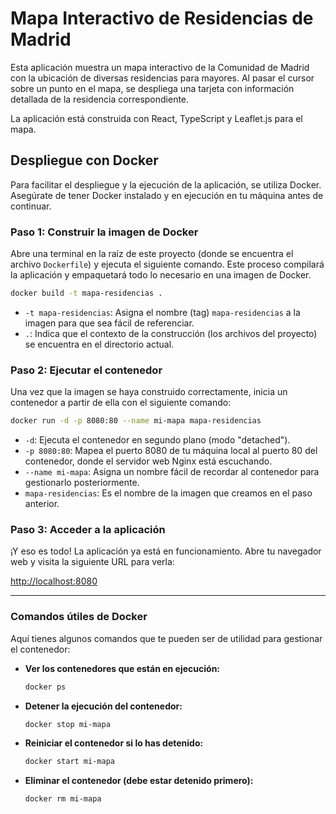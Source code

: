 # Mapa Interactivo de Residencias de Madrid

Esta aplicación muestra un mapa interactivo de la Comunidad de Madrid con la ubicación de diversas residencias para mayores. Al pasar el cursor sobre un punto en el mapa, se despliega una tarjeta con información detallada de la residencia correspondiente.

La aplicación está construida con React, TypeScript y Leaflet.js para el mapa.

## Despliegue con Docker

Para facilitar el despliegue y la ejecución de la aplicación, se utiliza Docker. Asegúrate de tener Docker instalado y en ejecución en tu máquina antes de continuar.

### Paso 1: Construir la imagen de Docker

Abre una terminal en la raíz de este proyecto (donde se encuentra el archivo `Dockerfile`) y ejecuta el siguiente comando. Este proceso compilará la aplicación y empaquetará todo lo necesario en una imagen de Docker.

```bash
docker build -t mapa-residencias .
```
- `-t mapa-residencias`: Asigna el nombre (tag) `mapa-residencias` a la imagen para que sea fácil de referenciar.
- `.`: Indica que el contexto de la construcción (los archivos del proyecto) se encuentra en el directorio actual.

### Paso 2: Ejecutar el contenedor

Una vez que la imagen se haya construido correctamente, inicia un contenedor a partir de ella con el siguiente comando:

```bash
docker run -d -p 8080:80 --name mi-mapa mapa-residencias
```
- `-d`: Ejecuta el contenedor en segundo plano (modo "detached").
- `-p 8080:80`: Mapea el puerto 8080 de tu máquina local al puerto 80 del contenedor, donde el servidor web Nginx está escuchando.
- `--name mi-mapa`: Asigna un nombre fácil de recordar al contenedor para gestionarlo posteriormente.
- `mapa-residencias`: Es el nombre de la imagen que creamos en el paso anterior.

### Paso 3: Acceder a la aplicación

¡Y eso es todo! La aplicación ya está en funcionamiento. Abre tu navegador web y visita la siguiente URL para verla:

[http://localhost:8080](http://localhost:8080)

---

### Comandos útiles de Docker

Aquí tienes algunos comandos que te pueden ser de utilidad para gestionar el contenedor:

- **Ver los contenedores que están en ejecución:**
  ```bash
  docker ps
  ```

- **Detener la ejecución del contenedor:**
  ```bash
  docker stop mi-mapa
  ```

- **Reiniciar el contenedor si lo has detenido:**
  ```bash
  docker start mi-mapa
  ```

- **Eliminar el contenedor (debe estar detenido primero):**
  ```bash
  docker rm mi-mapa
  ```
